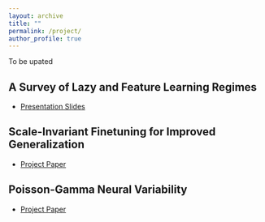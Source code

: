 ```yaml
---
layout: archive
title: ""
permalink: /project/
author_profile: true
---
```


To be upated

## A Survey of Lazy and Feature Learning Regimes
+ [Presentation Slides](https://yilunkuang.github.io/files/Math4DL.pdf)

## Scale-Invariant Finetuning for Improved Generalization
+ [Project Paper](https://yilunkuang.github.io/files/SiFT_for_Improved_Generalization.pdf)

## Poisson-Gamma Neural Variability
+ [Project Paper](https://yilunkuang.github.io/files/Comp_Neur_Final_Paper.pdf)